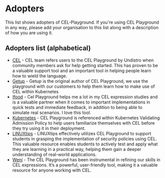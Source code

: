 # Adopters

This list shows adopters of CEL-Playground. If you're using CEL Playground in any way, please add your organisation to this list along with a description of how you are using it.

## Adopters list (alphabetical)

* [CEL](https://cel.dev) - CEL team refers users to the CEL Playground by Undistro when community members ask for help getting started. This has proven to be a valuable support tool and an important tool in helping people learn how to wield the language.
* [Getup](https://getup.io) - Getup is the original author of CEL Playground, we use the playground with our customers to help them learn how to make use of CEL within Kubernetes
* [Ifood](https://www.ifood.com.br/) - Cel Playground helps me a lot in my CEL expression studies and is a valuable partner when it comes to important implementations in quick tests and immediate feedback, in addition to being able to simulate real scenarios. I love this tool.
* [Kubernetes](https://kubernetes.io/docs/reference/access-authn-authz/validating-admission-policy) - CEL Playground is referenced within Kubernetes Validating Admission Policy to help users familiarize themselves with CEL before they try using it in their deployment.
* [LINUXtips](https://linuxtips.io) - LINUXtips effectively utilizes CEL Playground to support students in grasping the implementation of security policies using CEL. This valuable resource enables students to actively test and apply what they are learning in a practical way, helping them gain a deeper understanding of real-world applications.
* [Weni](https://weni.ai/) - The CEL Playground has been instrumental in refining our skills in CEL expressions. It’s a powerful, user-friendly tool, making it a valuable resource for anyone working with CEL.